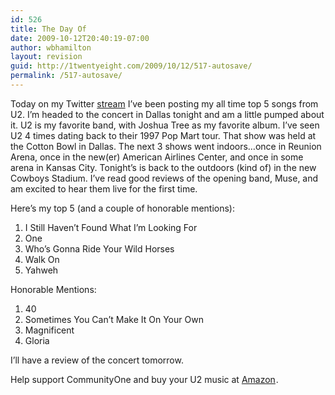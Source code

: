 ```yaml
---
id: 526
title: The Day Of
date: 2009-10-12T20:40:19-07:00
author: wbhamilton
layout: revision
guid: http://1twentyeight.com/2009/10/12/517-autosave/
permalink: /517-autosave/
---
```

Today on my Twitter [stream](http://twitter.com/wbhamilton) I&#8217;ve been posting my all time top 5 songs from U2. I&#8217;m headed to the concert in Dallas tonight and am a little pumped about it. U2 is my favorite band, with Joshua Tree as my favorite album. I&#8217;ve seen U2 4 times dating back to their 1997 Pop Mart tour. That show was held at the Cotton Bowl in Dallas. The next 3 shows went indoors&#8230;once in Reunion Arena, once in the new(er) American Airlines Center, and once in some arena in Kansas City. Tonight&#8217;s is back to the outdoors (kind of) in the new Cowboys Stadium. I&#8217;ve read good reviews of the opening band, Muse, and am excited to hear them live for the first time.

Here&#8217;s my top 5 (and a couple of honorable mentions):

  1. I Still Haven&#8217;t Found What I&#8217;m Looking For
  2. One
  3. Who&#8217;s Gonna Ride Your Wild Horses
  4. Walk On
  5. Yahweh

Honorable Mentions:

  1. 40
  2. Sometimes You Can&#8217;t Make It On Your Own
  3. Magnificent
  4. Gloria

I&#8217;ll have a review of the concert tomorrow.

Help support CommunityOne and buy your U2 music at [Amazon](http://www.amazon.com/gp/redirect.html?ie=UTF8&location=http%3A%2F%2Fwww.amazon.com%2Fs%3Fie%3DUTF8%26redirect%3Dtrue%26ref%255F%3Dsr%255Fnr%255Fi%255F3%26keywords%3Du2%26qid%3D1255376179%26rh%3Di%253Adigital-music%252Ck%253Au2&tag=1twentyeight-20&linkCode=ur2&camp=1789&creative=390957)<img style="border:none !important; margin:0px !important;" src="https://www.assoc-amazon.com/e/ir?t=1twentyeight-20&l=ur2&o=1" border="0" alt="" width="1" height="1" />.